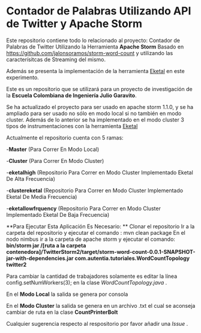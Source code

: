 Contador de Palabras Utilizando API de Twitter y Apache Storm
================

Este repositorio contiene todo lo relacionado al proyecto: 
Contador de Palabras de Twitter Utilizando la Herramienta **Apache Storm** Basado en https://github.com/jalonsoramos/storm-word-count y utilizando las caracterísitcas de Streaming del mismo.

Además se presenta la implementación de la herramienta [Eketal](https://github.com/unicesi/eketal "Eketal") en este experimento.

Este es un repositorio que se utilizará para un proyecto de investigación de la **Escuela Colombiana de Ingeniería Julio Garavito**.

Se ha actualizado el proyecto para ser usado en apache storm 1.1.0, y se ha ampliado para ser usado no sólo en modo local si no también en modo cluster.
Además de lo anterior se ha implementado en el modo cluster 3 tipos de instrumentaciones con la herramienta [Eketal](https://github.com/unicesi/eketal "Eketal")

Actualmente el repositorio cuenta con 5 ramas:

-**Master** (Para Correr En Modo Local) 

-**Cluster** (Para Correr En Modo Cluster)

-**eketalhigh** (Repositorio Para Correr en Modo Cluster Implementado Eketal De Alta Frecuencia)

-**clustereketal** (Repositorio Para Correr en Modo Cluster Implementado Eketal De Media Frecuencia)

-**eketallowfrquency** (Repositorio Para Correr en Modo Cluster Implementado Eketal De Baja Frecuencia)



**Para Ejecutar Esta Aplicación Es Necesario:
**
Clonar el repositorio
Ir a la carpeta del repositorio y ejecutar el comando : mvn clean package
En el nodo nimbus ir a la carpeta de apache storm y ejecutar el comando: **bin/storm jar /[ruta a la carpeta contenedora]/TwitterStorm2/target/storm-word-count-0.0.1-SNAPSHOT-jar-with-dependencies.jar com.autentia.tutoriales.WordCountTopology twitter2**

Para cambiar la cantidad de trabajadores solamente es editar la línea config.setNumWorkers(3); 
en la clase *WordCountTopology.java* .


En el **Modo Local**  la salida se genera por consola

En el **Modo Cluster** la salida se genera en un archivo .txt el cual se aconseja cambiar de ruta en la clase  **CountPrinterBolt** 


Cualquier sugerencia respecto al respositorio por favor añadir una *Issue* .
